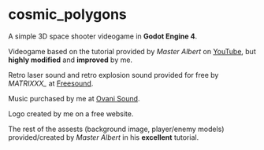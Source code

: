 # cosmic_polygons

A simple 3D space shooter videogame in **Godot Engine 4**.

Videogame based on the tutorial provided by *Master Albert* on [YouTube](https://www.youtube.com/watch?v=t_zN-7Xggw4), but **highly modified** and **improved** by me.

Retro laser sound and retro explosion sound provided for free by *MATRIXXX_* at [Freesound](https://freesound.org/people/MATRIXXX_/).

Music purchased by me at [Ovani Sound](https://ovanisound.com/).

Logo created by me on a free website.

The rest of the assests (background image, player/enemy models) provided/created by *Master Albert* in his **excellent** tutorial.
